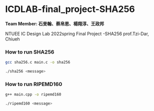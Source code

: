 # ICDLAB-final_project-SHA256

**Team Member: 石旻翰、蔡帛恩、楊翔淳、王政邦**

NTUEE IC Design Lab 2022spring Final Project -SHA256 prof.Tzi-Dar, Chiueh

### How to run SHA256
```bash
gcc sha256.c main.c -o sha256
```
```bash
./sha256 <message>
```
### How to run RIPEMD160
```bash
g++ main.cpp -o ripemd160
```
```bash
./ripemd160 <message>
```
